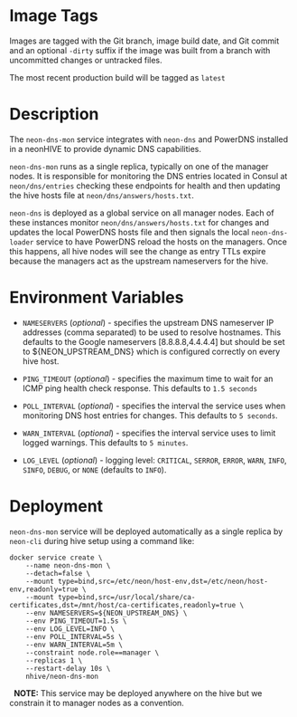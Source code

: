 # Image Tags

Images are tagged with the Git branch, image build date, and Git commit and an optional `-dirty` suffix if the image was built from a branch with uncommitted changes or untracked files.

The most recent production build will be tagged as `latest`

# Description

The `neon-dns-mon` service integrates with `neon-dns` and PowerDNS installed in a neonHIVE to provide dynamic DNS capabilities.

`neon-dns-mon` runs as a single replica, typically on one of the manager nodes.  It is responsible for monitoring the DNS entries located in Consul at `neon/dns/entries` checking these endpoints for health and then updating the hive hosts file at `neon/dns/answers/hosts.txt`.

`neon-dns` is deployed as a global service on all manager nodes.  Each of these instances monitor `neon/dns/answers/hosts.txt` for changes and updates the local PowerDNS hosts file and then signals the local `neon-dns-loader` service to have PowerDNS reload the hosts on the managers.  Once this happens, all hive nodes will see the change as entry TTLs expire because the managers act as the upstream nameservers for the hive.

# Environment Variables

* `NAMESERVERS` (*optional*) - specifies the upstream DNS nameserver IP addresses (comma separated) to be used to resolve hostnames.  This defaults to the Google nameservers [8.8.8.8,4.4.4.4] but should be set to ${NEON_UPSTREAM_DNS} which is configured correctly on every hive host.

* `PING_TIMEOUT` (*optional*) - specifies the maximum time to wait for an ICMP ping health check response.  This defaults to `1.5 seconds`

* `POLL_INTERVAL` (*optional*) - specifies the interval the service uses when monitoring DNS host entries for changes.  This defaults to `5 seconds`.

* `WARN_INTERVAL` (*optional*) - specifies the interval service uses to limit logged warnings.  This defaults to `5 minutes`.

* `LOG_LEVEL` (*optional*) - logging level: `CRITICAL`, `SERROR`, `ERROR`, `WARN`, `INFO`, `SINFO`, `DEBUG`, or `NONE` (defaults to `INFO`).

# Deployment

`neon-dns-mon` service will be deployed automatically as a single replica by `neon-cli` during hive setup using a command like:

````
docker service create \
    --name neon-dns-mon \
    --detach=false \
    --mount type=bind,src=/etc/neon/host-env,dst=/etc/neon/host-env,readonly=true \
    --mount type=bind,src=/usr/local/share/ca-certificates,dst=/mnt/host/ca-certificates,readonly=true \
    --env NAMESERVERS=${NEON_UPSTREAM_DNS} \
    --env PING_TIMEOUT=1.5s \
    --env LOG_LEVEL=INFO \
    --env POLL_INTERVAL=5s \
    --env WARN_INTERVAL=5m \
    --constraint node.role==manager \
    --replicas 1 \
    --restart-delay 10s \
    nhive/neon-dns-mon
````
&nbsp;
**NOTE:** This service may be deployed anywhere on the hive but we constrain it to manager nodes as a convention.
